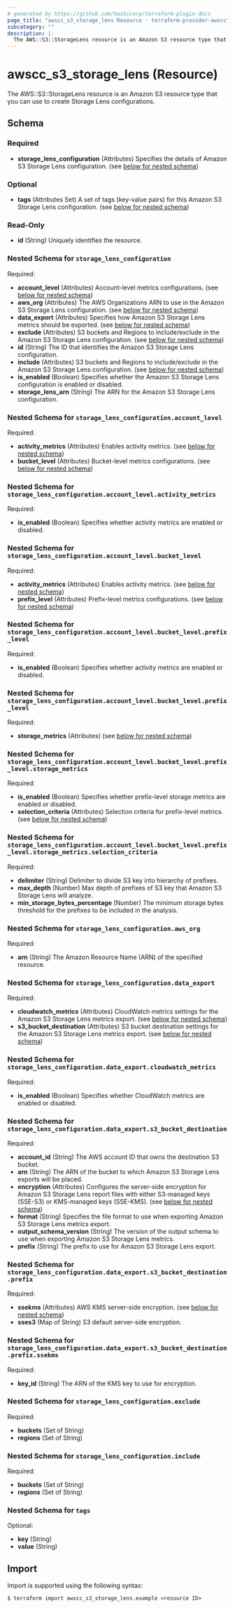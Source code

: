 ```yaml
---
# generated by https://github.com/hashicorp/terraform-plugin-docs
page_title: "awscc_s3_storage_lens Resource - terraform-provider-awscc"
subcategory: ""
description: |-
  The AWS::S3::StorageLens resource is an Amazon S3 resource type that you can use to create Storage Lens configurations.
---
```


# awscc_s3_storage_lens (Resource)

The AWS::S3::StorageLens resource is an Amazon S3 resource type that you can use to create Storage Lens configurations.



<!-- schema generated by tfplugindocs -->
## Schema

### Required

- **storage_lens_configuration** (Attributes) Specifies the details of Amazon S3 Storage Lens configuration. (see [below for nested schema](#nestedatt--storage_lens_configuration))

### Optional

- **tags** (Attributes Set) A set of tags (key-value pairs) for this Amazon S3 Storage Lens configuration. (see [below for nested schema](#nestedatt--tags))

### Read-Only

- **id** (String) Uniquely identifies the resource.

<a id="nestedatt--storage_lens_configuration"></a>
### Nested Schema for `storage_lens_configuration`

Required:

- **account_level** (Attributes) Account-level metrics configurations. (see [below for nested schema](#nestedatt--storage_lens_configuration--account_level))
- **aws_org** (Attributes) The AWS Organizations ARN to use in the Amazon S3 Storage Lens configuration. (see [below for nested schema](#nestedatt--storage_lens_configuration--aws_org))
- **data_export** (Attributes) Specifies how Amazon S3 Storage Lens metrics should be exported. (see [below for nested schema](#nestedatt--storage_lens_configuration--data_export))
- **exclude** (Attributes) S3 buckets and Regions to include/exclude in the Amazon S3 Storage Lens configuration. (see [below for nested schema](#nestedatt--storage_lens_configuration--exclude))
- **id** (String) The ID that identifies the Amazon S3 Storage Lens configuration.
- **include** (Attributes) S3 buckets and Regions to include/exclude in the Amazon S3 Storage Lens configuration. (see [below for nested schema](#nestedatt--storage_lens_configuration--include))
- **is_enabled** (Boolean) Specifies whether the Amazon S3 Storage Lens configuration is enabled or disabled.
- **storage_lens_arn** (String) The ARN for the Amazon S3 Storage Lens configuration.

<a id="nestedatt--storage_lens_configuration--account_level"></a>
### Nested Schema for `storage_lens_configuration.account_level`

Required:

- **activity_metrics** (Attributes) Enables activity metrics. (see [below for nested schema](#nestedatt--storage_lens_configuration--account_level--activity_metrics))
- **bucket_level** (Attributes) Bucket-level metrics configurations. (see [below for nested schema](#nestedatt--storage_lens_configuration--account_level--bucket_level))

<a id="nestedatt--storage_lens_configuration--account_level--activity_metrics"></a>
### Nested Schema for `storage_lens_configuration.account_level.activity_metrics`

Required:

- **is_enabled** (Boolean) Specifies whether activity metrics are enabled or disabled.


<a id="nestedatt--storage_lens_configuration--account_level--bucket_level"></a>
### Nested Schema for `storage_lens_configuration.account_level.bucket_level`

Required:

- **activity_metrics** (Attributes) Enables activity metrics. (see [below for nested schema](#nestedatt--storage_lens_configuration--account_level--bucket_level--activity_metrics))
- **prefix_level** (Attributes) Prefix-level metrics configurations. (see [below for nested schema](#nestedatt--storage_lens_configuration--account_level--bucket_level--prefix_level))

<a id="nestedatt--storage_lens_configuration--account_level--bucket_level--activity_metrics"></a>
### Nested Schema for `storage_lens_configuration.account_level.bucket_level.prefix_level`

Required:

- **is_enabled** (Boolean) Specifies whether activity metrics are enabled or disabled.


<a id="nestedatt--storage_lens_configuration--account_level--bucket_level--prefix_level"></a>
### Nested Schema for `storage_lens_configuration.account_level.bucket_level.prefix_level`

Required:

- **storage_metrics** (Attributes) (see [below for nested schema](#nestedatt--storage_lens_configuration--account_level--bucket_level--prefix_level--storage_metrics))

<a id="nestedatt--storage_lens_configuration--account_level--bucket_level--prefix_level--storage_metrics"></a>
### Nested Schema for `storage_lens_configuration.account_level.bucket_level.prefix_level.storage_metrics`

Required:

- **is_enabled** (Boolean) Specifies whether prefix-level storage metrics are enabled or disabled.
- **selection_criteria** (Attributes) Selection criteria for prefix-level metrics. (see [below for nested schema](#nestedatt--storage_lens_configuration--account_level--bucket_level--prefix_level--storage_metrics--selection_criteria))

<a id="nestedatt--storage_lens_configuration--account_level--bucket_level--prefix_level--storage_metrics--selection_criteria"></a>
### Nested Schema for `storage_lens_configuration.account_level.bucket_level.prefix_level.storage_metrics.selection_criteria`

Required:

- **delimiter** (String) Delimiter to divide S3 key into hierarchy of prefixes.
- **max_depth** (Number) Max depth of prefixes of S3 key that Amazon S3 Storage Lens will analyze.
- **min_storage_bytes_percentage** (Number) The minimum storage bytes threshold for the prefixes to be included in the analysis.






<a id="nestedatt--storage_lens_configuration--aws_org"></a>
### Nested Schema for `storage_lens_configuration.aws_org`

Required:

- **arn** (String) The Amazon Resource Name (ARN) of the specified resource.


<a id="nestedatt--storage_lens_configuration--data_export"></a>
### Nested Schema for `storage_lens_configuration.data_export`

Required:

- **cloudwatch_metrics** (Attributes) CloudWatch metrics settings for the Amazon S3 Storage Lens metrics export. (see [below for nested schema](#nestedatt--storage_lens_configuration--data_export--cloudwatch_metrics))
- **s3_bucket_destination** (Attributes) S3 bucket destination settings for the Amazon S3 Storage Lens metrics export. (see [below for nested schema](#nestedatt--storage_lens_configuration--data_export--s3_bucket_destination))

<a id="nestedatt--storage_lens_configuration--data_export--cloudwatch_metrics"></a>
### Nested Schema for `storage_lens_configuration.data_export.cloudwatch_metrics`

Required:

- **is_enabled** (Boolean) Specifies whether CloudWatch metrics are enabled or disabled.


<a id="nestedatt--storage_lens_configuration--data_export--s3_bucket_destination"></a>
### Nested Schema for `storage_lens_configuration.data_export.s3_bucket_destination`

Required:

- **account_id** (String) The AWS account ID that owns the destination S3 bucket.
- **arn** (String) The ARN of the bucket to which Amazon S3 Storage Lens exports will be placed.
- **encryption** (Attributes) Configures the server-side encryption for Amazon S3 Storage Lens report files with either S3-managed keys (SSE-S3) or KMS-managed keys (SSE-KMS). (see [below for nested schema](#nestedatt--storage_lens_configuration--data_export--s3_bucket_destination--encryption))
- **format** (String) Specifies the file format to use when exporting Amazon S3 Storage Lens metrics export.
- **output_schema_version** (String) The version of the output schema to use when exporting Amazon S3 Storage Lens metrics.
- **prefix** (String) The prefix to use for Amazon S3 Storage Lens export.

<a id="nestedatt--storage_lens_configuration--data_export--s3_bucket_destination--encryption"></a>
### Nested Schema for `storage_lens_configuration.data_export.s3_bucket_destination.prefix`

Required:

- **ssekms** (Attributes) AWS KMS server-side encryption. (see [below for nested schema](#nestedatt--storage_lens_configuration--data_export--s3_bucket_destination--prefix--ssekms))
- **sses3** (Map of String) S3 default server-side encryption.

<a id="nestedatt--storage_lens_configuration--data_export--s3_bucket_destination--prefix--ssekms"></a>
### Nested Schema for `storage_lens_configuration.data_export.s3_bucket_destination.prefix.ssekms`

Required:

- **key_id** (String) The ARN of the KMS key to use for encryption.





<a id="nestedatt--storage_lens_configuration--exclude"></a>
### Nested Schema for `storage_lens_configuration.exclude`

Required:

- **buckets** (Set of String)
- **regions** (Set of String)


<a id="nestedatt--storage_lens_configuration--include"></a>
### Nested Schema for `storage_lens_configuration.include`

Required:

- **buckets** (Set of String)
- **regions** (Set of String)



<a id="nestedatt--tags"></a>
### Nested Schema for `tags`

Optional:

- **key** (String)
- **value** (String)

## Import

Import is supported using the following syntax:

```shell
$ terraform import awscc_s3_storage_lens.example <resource ID>
```
